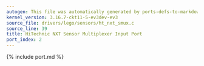 ```yaml
---
autogen: This file was automatically generated by ports-defs-to-markdown.py
kernel_version: 3.16.7-ckt11-5-ev3dev-ev3
source_file: drivers/lego/sensors/ht_nxt_smux.c
source_line: 39
title: HiTechnic NXT Sensor Multiplexer Input Port
port_index: 2
---
```


{% include port.md %}
